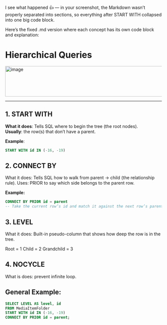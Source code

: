 I see what happened 👍 — in your screenshot, the Markdown wasn’t properly separated into sections, so everything after START WITH collapsed into one big code block.

Here’s the fixed .md version where each concept has its own code block and explanation:

# Hierarchical Queries

<img width="610" height="98" alt="image" src="https://github.com/user-attachments/assets/5d9180ff-cfa8-46b4-8115-6353d59dc455" />

---

## 1. START WITH
**What it does**: Tells SQL where to begin the tree (the root nodes).  
**Usually**: the row(s) that don’t have a parent.  

**Example**:
```sql
START WITH id IN (-16, -19)
```

## 2. CONNECT BY

What it does: Tells SQL how to walk from parent → child (the relationship rule).
Uses: PRIOR to say which side belongs to the parent row.

**Example:**
```sql
CONNECT BY PRIOR id = parent
-- Take the current row’s id and match it against the next row’s parent.
```

## 3. LEVEL

What it does: Built-in pseudo-column that shows how deep the row is in the tree.

Root = 1
Child = 2
Grandchild = 3

## 4. NOCYCLE 

What is does: prevent infinite loop.

## General Example:
```sql
SELECT LEVEL AS level, id
FROM MediaItemFolder
START WITH id IN (-16, -19)
CONNECT BY PRIOR id = parent;
```
